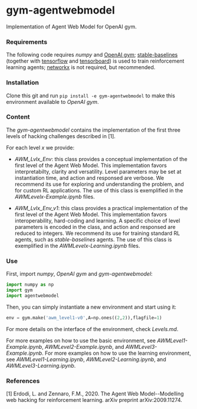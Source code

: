 # gym-agentwebmodel
Implementation of Agent Web Model for OpenAI gym.

### Requirements
The following code requires *numpy* and [OpenAI gym](https://github.com/openai/gym); [stable-baselines](https://github.com/hill-a/stable-baselines) (together with [tensorflow](https://github.com/tensorflow/tensorflow) and [tensorboard](https://github.com/tensorflow/tensorboard)) is used to train reinforcement learning agents; [networkx](https://networkx.org/documentation/stable/tutorial.html) is not required, but recommended.

### Installation
Clone this git and run `pip install -e gym-agentwebmodel` to make this environment available to *OpenAI gym*.

### Content
The *gym-agentwebmodel* contains the implementation of the first three levels of hacking challenges described in [1].

For each level $x$ we provide:
- *AWM_Lvl$x$_Env*: this class provides a conceptual implementation of the first level of the Agent Web Model. This implementation favors interpretabilty, clarity and versatility. Level parameters may be set at instantiation time, and action and responsed are verbose. We recommend its use for exploring and understanding the problem, and for custom RL applications. The use of this class is exemplified in the *AWMLevel$x$-Example.ipynb* files.

- *AWM_Lvl$x$_Env_v1*: this class provides a practical implementation of the first level of the Agent Web Model. This implementation favors interoperability, hard-coding and learning. A specific choice of level parameters is encoded in the class, and action and responsed are reduced to integers. We recommend its use for training standard RL agents, such as *stable-baselines* agents. The use of this class is exemplified in the *AWMLevel$x$-Learning.ipynb* files.


### Use
First, import *numpy*, *OpenAI gym* and *gym-agentwebmodel*:

```python
import numpy as np
import gym
import agentwebmodel
```
Then, you can simply instantiate a new environment and start using it:
```python
env = gym.make('awm_level1-v0',A=np.ones((2,2)),flagfile=1)
```

For more details on the interface of the environment, check *Levels.md*.

For more examples on how to use the basic environment, see *AWMLevel1-Example.ipynb*, *AWMLevel2-Example.ipynb*, and *AWMLevel3-Example.ipynb*. For more examples on how to use the learning environment, see *AWMLevel1-Learning.ipynb*, *AWMLevel2-Learning.ipynb*, and *AWMLevel3-Learning.ipynb*.

### References

\[1\] Erdodi, L. and Zennaro, F.M., 2020. The Agent Web Model--Modelling web hacking for reinforcement learning. arXiv preprint arXiv:2009.11274.

